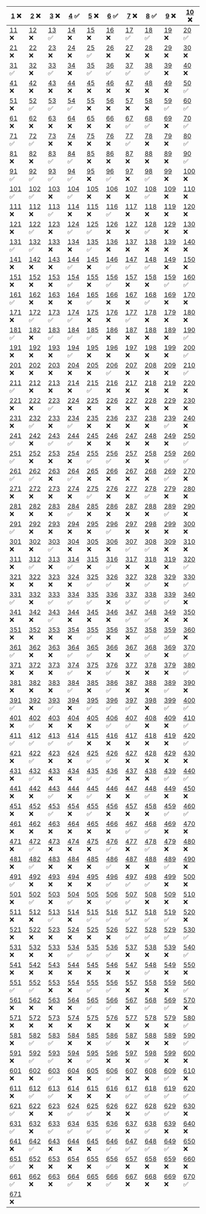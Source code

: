 | [  1](problems/ID001) :x: | [  2](problems/ID002) :x: | [  3](problems/ID003) :x: | [  4](problems/ID004) :white_check_mark: | [  5](problems/ID005) :x: | [  6](problems/ID006) :white_check_mark: | [  7](problems/ID007) :x: | [  8](problems/ID008) :white_check_mark: | [  9](problems/ID009) :x: | [ 10](problems/ID010) :x: 
|-|-|-|-|-|-|-|-|-|-
| [ 11](problems/ID011) :x: | [ 12](problems/ID012) :x: | [ 13](problems/ID013) :white_check_mark: | [ 14](problems/ID014) :x: | [ 15](problems/ID015) :x: | [ 16](problems/ID016) :x: | [ 17](problems/ID017) :white_check_mark: | [ 18](problems/ID018) :white_check_mark: | [ 19](problems/ID019) :x: | [ 20](problems/ID020) :white_check_mark: 
| [ 21](problems/ID021) :x: | [ 22](problems/ID022) :x: | [ 23](problems/ID023) :x: | [ 24](problems/ID024) :x: | [ 25](problems/ID025) :white_check_mark: | [ 26](problems/ID026) :x: | [ 27](problems/ID027) :x: | [ 28](problems/ID028) :x: | [ 29](problems/ID029) :x: | [ 30](problems/ID030) :x: 
| [ 31](problems/ID031) :white_check_mark: | [ 32](problems/ID032) :x: | [ 33](problems/ID033) :white_check_mark: | [ 34](problems/ID034) :x: | [ 35](problems/ID035) :white_check_mark: | [ 36](problems/ID036) :white_check_mark: | [ 37](problems/ID037) :white_check_mark: | [ 38](problems/ID038) :white_check_mark: | [ 39](problems/ID039) :x: | [ 40](problems/ID040) :x: 
| [ 41](problems/ID041) :x: | [ 42](problems/ID042) :x: | [ 43](problems/ID043) :x: | [ 44](problems/ID044) :x: | [ 45](problems/ID045) :x: | [ 46](problems/ID046) :x: | [ 47](problems/ID047) :x: | [ 48](problems/ID048) :x: | [ 49](problems/ID049) :x: | [ 50](problems/ID050) :white_check_mark: 
| [ 51](problems/ID051) :x: | [ 52](problems/ID052) :white_check_mark: | [ 53](problems/ID053) :white_check_mark: | [ 54](problems/ID054) :white_check_mark: | [ 55](problems/ID055) :x: | [ 56](problems/ID056) :x: | [ 57](problems/ID057) :x: | [ 58](problems/ID058) :x: | [ 59](problems/ID059) :white_check_mark: | [ 60](problems/ID060) :white_check_mark: 
| [ 61](problems/ID061) :x: | [ 62](problems/ID062) :x: | [ 63](problems/ID063) :x: | [ 64](problems/ID064) :x: | [ 65](problems/ID065) :x: | [ 66](problems/ID066) :x: | [ 67](problems/ID067) :white_check_mark: | [ 68](problems/ID068) :white_check_mark: | [ 69](problems/ID069) :x: | [ 70](problems/ID070) :white_check_mark: 
| [ 71](problems/ID071) :white_check_mark: | [ 72](problems/ID072) :white_check_mark: | [ 73](problems/ID073) :x: | [ 74](problems/ID074) :x: | [ 75](problems/ID075) :x: | [ 76](problems/ID076) :x: | [ 77](problems/ID077) :white_check_mark: | [ 78](problems/ID078) :x: | [ 79](problems/ID079) :x: | [ 80](problems/ID080) :white_check_mark: 
| [ 81](problems/ID081) :x: | [ 82](problems/ID082) :x: | [ 83](problems/ID083) :white_check_mark: | [ 84](problems/ID084) :white_check_mark: | [ 85](problems/ID085) :x: | [ 86](problems/ID086) :x: | [ 87](problems/ID087) :x: | [ 88](problems/ID088) :x: | [ 89](problems/ID089) :x: | [ 90](problems/ID090) :white_check_mark: 
| [ 91](problems/ID091) :white_check_mark: | [ 92](problems/ID092) :white_check_mark: | [ 93](problems/ID093) :white_check_mark: | [ 94](problems/ID094) :white_check_mark: | [ 95](problems/ID095) :x: | [ 96](problems/ID096) :white_check_mark: | [ 97](problems/ID097) :x: | [ 98](problems/ID098) :white_check_mark: | [ 99](problems/ID099) :x: | [100](problems/ID100) :x: 
| [101](problems/ID101) :white_check_mark: | [102](problems/ID102) :white_check_mark: | [103](problems/ID103) :x: | [104](problems/ID104) :white_check_mark: | [105](problems/ID105) :x: | [106](problems/ID106) :x: | [107](problems/ID107) :x: | [108](problems/ID108) :white_check_mark: | [109](problems/ID109) :x: | [110](problems/ID110) :x: 
| [111](problems/ID111) :x: | [112](problems/ID112) :x: | [113](problems/ID113) :white_check_mark: | [114](problems/ID114) :x: | [115](problems/ID115) :x: | [116](problems/ID116) :white_check_mark: | [117](problems/ID117) :x: | [118](problems/ID118) :x: | [119](problems/ID119) :x: | [120](problems/ID120) :x: 
| [121](problems/ID121) :x: | [122](problems/ID122) :white_check_mark: | [123](problems/ID123) :x: | [124](problems/ID124) :white_check_mark: | [125](problems/ID125) :white_check_mark: | [126](problems/ID126) :x: | [127](problems/ID127) :x: | [128](problems/ID128) :white_check_mark: | [129](problems/ID129) :x: | [130](problems/ID130) :x: 
| [131](problems/ID131) :white_check_mark: | [132](problems/ID132) :white_check_mark: | [133](problems/ID133) :x: | [134](problems/ID134) :x: | [135](problems/ID135) :white_check_mark: | [136](problems/ID136) :x: | [137](problems/ID137) :x: | [138](problems/ID138) :x: | [139](problems/ID139) :x: | [140](problems/ID140) :x: 
| [141](problems/ID141) :x: | [142](problems/ID142) :x: | [143](problems/ID143) :x: | [144](problems/ID144) :white_check_mark: | [145](problems/ID145) :x: | [146](problems/ID146) :white_check_mark: | [147](problems/ID147) :white_check_mark: | [148](problems/ID148) :white_check_mark: | [149](problems/ID149) :x: | [150](problems/ID150) :x: 
| [151](problems/ID151) :x: | [152](problems/ID152) :x: | [153](problems/ID153) :x: | [154](problems/ID154) :white_check_mark: | [155](problems/ID155) :x: | [156](problems/ID156) :white_check_mark: | [157](problems/ID157) :x: | [158](problems/ID158) :x: | [159](problems/ID159) :white_check_mark: | [160](problems/ID160) :white_check_mark: 
| [161](problems/ID161) :white_check_mark: | [162](problems/ID162) :x: | [163](problems/ID163) :x: | [164](problems/ID164) :x: | [165](problems/ID165) :white_check_mark: | [166](problems/ID166) :x: | [167](problems/ID167) :x: | [168](problems/ID168) :white_check_mark: | [169](problems/ID169) :x: | [170](problems/ID170) :x: 
| [171](problems/ID171) :x: | [172](problems/ID172) :white_check_mark: | [173](problems/ID173) :white_check_mark: | [174](problems/ID174) :white_check_mark: | [175](problems/ID175) :x: | [176](problems/ID176) :x: | [177](problems/ID177) :white_check_mark: | [178](problems/ID178) :x: | [179](problems/ID179) :x: | [180](problems/ID180) :x: 
| [181](problems/ID181) :white_check_mark: | [182](problems/ID182) :x: | [183](problems/ID183) :white_check_mark: | [184](problems/ID184) :white_check_mark: | [185](problems/ID185) :white_check_mark: | [186](problems/ID186) :x: | [187](problems/ID187) :x: | [188](problems/ID188) :x: | [189](problems/ID189) :x: | [190](problems/ID190) :white_check_mark: 
| [191](problems/ID191) :x: | [192](problems/ID192) :x: | [193](problems/ID193) :x: | [194](problems/ID194) :white_check_mark: | [195](problems/ID195) :x: | [196](problems/ID196) :x: | [197](problems/ID197) :x: | [198](problems/ID198) :x: | [199](problems/ID199) :x: | [200](problems/ID200) :white_check_mark: 
| [201](problems/ID201) :x: | [202](problems/ID202) :x: | [203](problems/ID203) :x: | [204](problems/ID204) :x: | [205](problems/ID205) :x: | [206](problems/ID206) :white_check_mark: | [207](problems/ID207) :x: | [208](problems/ID208) :x: | [209](problems/ID209) :x: | [210](problems/ID210) :white_check_mark: 
| [211](problems/ID211) :white_check_mark: | [212](problems/ID212) :x: | [213](problems/ID213) :x: | [214](problems/ID214) :x: | [215](problems/ID215) :white_check_mark: | [216](problems/ID216) :x: | [217](problems/ID217) :x: | [218](problems/ID218) :x: | [219](problems/ID219) :x: | [220](problems/ID220) :x: 
| [221](problems/ID221) :x: | [222](problems/ID222) :x: | [223](problems/ID223) :white_check_mark: | [224](problems/ID224) :x: | [225](problems/ID225) :x: | [226](problems/ID226) :x: | [227](problems/ID227) :x: | [228](problems/ID228) :x: | [229](problems/ID229) :x: | [230](problems/ID230) :x: 
| [231](problems/ID231) :x: | [232](problems/ID232) :white_check_mark: | [233](problems/ID233) :x: | [234](problems/ID234) :white_check_mark: | [235](problems/ID235) :x: | [236](problems/ID236) :x: | [237](problems/ID237) :x: | [238](problems/ID238) :x: | [239](problems/ID239) :white_check_mark: | [240](problems/ID240) :x: 
| [241](problems/ID241) :white_check_mark: | [242](problems/ID242) :x: | [243](problems/ID243) :white_check_mark: | [244](problems/ID244) :white_check_mark: | [245](problems/ID245) :x: | [246](problems/ID246) :x: | [247](problems/ID247) :x: | [248](problems/ID248) :x: | [249](problems/ID249) :x: | [250](problems/ID250) :white_check_mark: 
| [251](problems/ID251) :white_check_mark: | [252](problems/ID252) :x: | [253](problems/ID253) :x: | [254](problems/ID254) :x: | [255](problems/ID255) :white_check_mark: | [256](problems/ID256) :white_check_mark: | [257](problems/ID257) :x: | [258](problems/ID258) :x: | [259](problems/ID259) :white_check_mark: | [260](problems/ID260) :white_check_mark: 
| [261](problems/ID261) :white_check_mark: | [262](problems/ID262) :white_check_mark: | [263](problems/ID263) :x: | [264](problems/ID264) :white_check_mark: | [265](problems/ID265) :x: | [266](problems/ID266) :x: | [267](problems/ID267) :x: | [268](problems/ID268) :x: | [269](problems/ID269) :white_check_mark: | [270](problems/ID270) :x: 
| [271](problems/ID271) :x: | [272](problems/ID272) :x: | [273](problems/ID273) :x: | [274](problems/ID274) :x: | [275](problems/ID275) :white_check_mark: | [276](problems/ID276) :x: | [277](problems/ID277) :x: | [278](problems/ID278) :white_check_mark: | [279](problems/ID279) :x: | [280](problems/ID280) :x: 
| [281](problems/ID281) :x: | [282](problems/ID282) :x: | [283](problems/ID283) :x: | [284](problems/ID284) :white_check_mark: | [285](problems/ID285) :x: | [286](problems/ID286) :x: | [287](problems/ID287) :x: | [288](problems/ID288) :x: | [289](problems/ID289) :white_check_mark: | [290](problems/ID290) :x: 
| [291](problems/ID291) :white_check_mark: | [292](problems/ID292) :x: | [293](problems/ID293) :x: | [294](problems/ID294) :x: | [295](problems/ID295) :x: | [296](problems/ID296) :white_check_mark: | [297](problems/ID297) :x: | [298](problems/ID298) :x: | [299](problems/ID299) :x: | [300](problems/ID300) :x: 
| [301](problems/ID301) :x: | [302](problems/ID302) :x: | [303](problems/ID303) :white_check_mark: | [304](problems/ID304) :x: | [305](problems/ID305) :x: | [306](problems/ID306) :x: | [307](problems/ID307) :white_check_mark: | [308](problems/ID308) :white_check_mark: | [309](problems/ID309) :x: | [310](problems/ID310) :x: 
| [311](problems/ID311) :x: | [312](problems/ID312) :white_check_mark: | [313](problems/ID313) :x: | [314](problems/ID314) :white_check_mark: | [315](problems/ID315) :x: | [316](problems/ID316) :white_check_mark: | [317](problems/ID317) :x: | [318](problems/ID318) :x: | [319](problems/ID319) :x: | [320](problems/ID320) :white_check_mark: 
| [321](problems/ID321) :x: | [322](problems/ID322) :x: | [323](problems/ID323) :x: | [324](problems/ID324) :x: | [325](problems/ID325) :white_check_mark: | [326](problems/ID326) :white_check_mark: | [327](problems/ID327) :x: | [328](problems/ID328) :white_check_mark: | [329](problems/ID329) :x: | [330](problems/ID330) :white_check_mark: 
| [331](problems/ID331) :white_check_mark: | [332](problems/ID332) :x: | [333](problems/ID333) :white_check_mark: | [334](problems/ID334) :white_check_mark: | [335](problems/ID335) :white_check_mark: | [336](problems/ID336) :x: | [337](problems/ID337) :white_check_mark: | [338](problems/ID338) :white_check_mark: | [339](problems/ID339) :white_check_mark: | [340](problems/ID340) :x: 
| [341](problems/ID341) :x: | [342](problems/ID342) :x: | [343](problems/ID343) :white_check_mark: | [344](problems/ID344) :x: | [345](problems/ID345) :x: | [346](problems/ID346) :x: | [347](problems/ID347) :white_check_mark: | [348](problems/ID348) :white_check_mark: | [349](problems/ID349) :x: | [350](problems/ID350) :x: 
| [351](problems/ID351) :x: | [352](problems/ID352) :x: | [353](problems/ID353) :x: | [354](problems/ID354) :x: | [355](problems/ID355) :white_check_mark: | [356](problems/ID356) :x: | [357](problems/ID357) :x: | [358](problems/ID358) :white_check_mark: | [359](problems/ID359) :white_check_mark: | [360](problems/ID360) :x: 
| [361](problems/ID361) :white_check_mark: | [362](problems/ID362) :x: | [363](problems/ID363) :x: | [364](problems/ID364) :white_check_mark: | [365](problems/ID365) :white_check_mark: | [366](problems/ID366) :x: | [367](problems/ID367) :x: | [368](problems/ID368) :white_check_mark: | [369](problems/ID369) :x: | [370](problems/ID370) :white_check_mark: 
| [371](problems/ID371) :x: | [372](problems/ID372) :x: | [373](problems/ID373) :x: | [374](problems/ID374) :white_check_mark: | [375](problems/ID375) :x: | [376](problems/ID376) :white_check_mark: | [377](problems/ID377) :x: | [378](problems/ID378) :x: | [379](problems/ID379) :x: | [380](problems/ID380) :white_check_mark: 
| [381](problems/ID381) :x: | [382](problems/ID382) :x: | [383](problems/ID383) :x: | [384](problems/ID384) :white_check_mark: | [385](problems/ID385) :x: | [386](problems/ID386) :white_check_mark: | [387](problems/ID387) :x: | [388](problems/ID388) :x: | [389](problems/ID389) :white_check_mark: | [390](problems/ID390) :x: 
| [391](problems/ID391) :white_check_mark: | [392](problems/ID392) :x: | [393](problems/ID393) :white_check_mark: | [394](problems/ID394) :x: | [395](problems/ID395) :white_check_mark: | [396](problems/ID396) :white_check_mark: | [397](problems/ID397) :white_check_mark: | [398](problems/ID398) :x: | [399](problems/ID399) :white_check_mark: | [400](problems/ID400) :white_check_mark: 
| [401](problems/ID401) :x: | [402](problems/ID402) :white_check_mark: | [403](problems/ID403) :x: | [404](problems/ID404) :x: | [405](problems/ID405) :x: | [406](problems/ID406) :white_check_mark: | [407](problems/ID407) :white_check_mark: | [408](problems/ID408) :x: | [409](problems/ID409) :x: | [410](problems/ID410) :white_check_mark: 
| [411](problems/ID411) :white_check_mark: | [412](problems/ID412) :white_check_mark: | [413](problems/ID413) :white_check_mark: | [414](problems/ID414) :white_check_mark: | [415](problems/ID415) :x: | [416](problems/ID416) :x: | [417](problems/ID417) :x: | [418](problems/ID418) :x: | [419](problems/ID419) :x: | [420](problems/ID420) :white_check_mark: 
| [421](problems/ID421) :x: | [422](problems/ID422) :white_check_mark: | [423](problems/ID423) :x: | [424](problems/ID424) :x: | [425](problems/ID425) :white_check_mark: | [426](problems/ID426) :white_check_mark: | [427](problems/ID427) :x: | [428](problems/ID428) :x: | [429](problems/ID429) :x: | [430](problems/ID430) :x: 
| [431](problems/ID431) :x: | [432](problems/ID432) :white_check_mark: | [433](problems/ID433) :x: | [434](problems/ID434) :x: | [435](problems/ID435) :white_check_mark: | [436](problems/ID436) :white_check_mark: | [437](problems/ID437) :x: | [438](problems/ID438) :x: | [439](problems/ID439) :white_check_mark: | [440](problems/ID440) :white_check_mark: 
| [441](problems/ID441) :x: | [442](problems/ID442) :x: | [443](problems/ID443) :white_check_mark: | [444](problems/ID444) :x: | [445](problems/ID445) :white_check_mark: | [446](problems/ID446) :x: | [447](problems/ID447) :x: | [448](problems/ID448) :white_check_mark: | [449](problems/ID449) :x: | [450](problems/ID450) :x: 
| [451](problems/ID451) :x: | [452](problems/ID452) :x: | [453](problems/ID453) :white_check_mark: | [454](problems/ID454) :x: | [455](problems/ID455) :white_check_mark: | [456](problems/ID456) :x: | [457](problems/ID457) :x: | [458](problems/ID458) :x: | [459](problems/ID459) :white_check_mark: | [460](problems/ID460) :white_check_mark: 
| [461](problems/ID461) :x: | [462](problems/ID462) :x: | [463](problems/ID463) :x: | [464](problems/ID464) :x: | [465](problems/ID465) :x: | [466](problems/ID466) :x: | [467](problems/ID467) :white_check_mark: | [468](problems/ID468) :white_check_mark: | [469](problems/ID469) :x: | [470](problems/ID470) :x: 
| [471](problems/ID471) :x: | [472](problems/ID472) :white_check_mark: | [473](problems/ID473) :x: | [474](problems/ID474) :x: | [475](problems/ID475) :x: | [476](problems/ID476) :white_check_mark: | [477](problems/ID477) :x: | [478](problems/ID478) :white_check_mark: | [479](problems/ID479) :x: | [480](problems/ID480) :x: 
| [481](problems/ID481) :x: | [482](problems/ID482) :white_check_mark: | [483](problems/ID483) :x: | [484](problems/ID484) :x: | [485](problems/ID485) :x: | [486](problems/ID486) :white_check_mark: | [487](problems/ID487) :x: | [488](problems/ID488) :x: | [489](problems/ID489) :white_check_mark: | [490](problems/ID490) :x: 
| [491](problems/ID491) :white_check_mark: | [492](problems/ID492) :x: | [493](problems/ID493) :x: | [494](problems/ID494) :x: | [495](problems/ID495) :x: | [496](problems/ID496) :white_check_mark: | [497](problems/ID497) :white_check_mark: | [498](problems/ID498) :white_check_mark: | [499](problems/ID499) :x: | [500](problems/ID500) :x: 
| [501](problems/ID501) :x: | [502](problems/ID502) :white_check_mark: | [503](problems/ID503) :x: | [504](problems/ID504) :white_check_mark: | [505](problems/ID505) :x: | [506](problems/ID506) :white_check_mark: | [507](problems/ID507) :white_check_mark: | [508](problems/ID508) :x: | [509](problems/ID509) :x: | [510](problems/ID510) :x: 
| [511](problems/ID511) :x: | [512](problems/ID512) :x: | [513](problems/ID513) :white_check_mark: | [514](problems/ID514) :x: | [515](problems/ID515) :white_check_mark: | [516](problems/ID516) :white_check_mark: | [517](problems/ID517) :white_check_mark: | [518](problems/ID518) :white_check_mark: | [519](problems/ID519) :white_check_mark: | [520](problems/ID520) :x: 
| [521](problems/ID521) :x: | [522](problems/ID522) :x: | [523](problems/ID523) :x: | [524](problems/ID524) :x: | [525](problems/ID525) :x: | [526](problems/ID526) :x: | [527](problems/ID527) :white_check_mark: | [528](problems/ID528) :white_check_mark: | [529](problems/ID529) :white_check_mark: | [530](problems/ID530) :white_check_mark: 
| [531](problems/ID531) :x: | [532](problems/ID532) :x: | [533](problems/ID533) :x: | [534](problems/ID534) :white_check_mark: | [535](problems/ID535) :white_check_mark: | [536](problems/ID536) :white_check_mark: | [537](problems/ID537) :x: | [538](problems/ID538) :x: | [539](problems/ID539) :x: | [540](problems/ID540) :white_check_mark: 
| [541](problems/ID541) :x: | [542](problems/ID542) :x: | [543](problems/ID543) :x: | [544](problems/ID544) :x: | [545](problems/ID545) :x: | [546](problems/ID546) :x: | [547](problems/ID547) :x: | [548](problems/ID548) :white_check_mark: | [549](problems/ID549) :x: | [550](problems/ID550) :x: 
| [551](problems/ID551) :white_check_mark: | [552](problems/ID552) :white_check_mark: | [553](problems/ID553) :x: | [554](problems/ID554) :x: | [555](problems/ID555) :white_check_mark: | [556](problems/ID556) :white_check_mark: | [557](problems/ID557) :x: | [558](problems/ID558) :x: | [559](problems/ID559) :x: | [560](problems/ID560) :white_check_mark: 
| [561](problems/ID561) :x: | [562](problems/ID562) :x: | [563](problems/ID563) :x: | [564](problems/ID564) :x: | [565](problems/ID565) :white_check_mark: | [566](problems/ID566) :white_check_mark: | [567](problems/ID567) :x: | [568](problems/ID568) :white_check_mark: | [569](problems/ID569) :white_check_mark: | [570](problems/ID570) :x: 
| [571](problems/ID571) :x: | [572](problems/ID572) :x: | [573](problems/ID573) :x: | [574](problems/ID574) :x: | [575](problems/ID575) :x: | [576](problems/ID576) :x: | [577](problems/ID577) :x: | [578](problems/ID578) :x: | [579](problems/ID579) :x: | [580](problems/ID580) :white_check_mark: 
| [581](problems/ID581) :x: | [582](problems/ID582) :white_check_mark: | [583](problems/ID583) :white_check_mark: | [584](problems/ID584) :x: | [585](problems/ID585) :x: | [586](problems/ID586) :white_check_mark: | [587](problems/ID587) :x: | [588](problems/ID588) :x: | [589](problems/ID589) :x: | [590](problems/ID590) :white_check_mark: 
| [591](problems/ID591) :x: | [592](problems/ID592) :white_check_mark: | [593](problems/ID593) :white_check_mark: | [594](problems/ID594) :x: | [595](problems/ID595) :white_check_mark: | [596](problems/ID596) :x: | [597](problems/ID597) :x: | [598](problems/ID598) :white_check_mark: | [599](problems/ID599) :x: | [600](problems/ID600) :x: 
| [601](problems/ID601) :x: | [602](problems/ID602) :x: | [603](problems/ID603) :white_check_mark: | [604](problems/ID604) :x: | [605](problems/ID605) :x: | [606](problems/ID606) :white_check_mark: | [607](problems/ID607) :x: | [608](problems/ID608) :x: | [609](problems/ID609) :white_check_mark: | [610](problems/ID610) :x: 
| [611](problems/ID611) :x: | [612](problems/ID612) :white_check_mark: | [613](problems/ID613) :white_check_mark: | [614](problems/ID614) :x: | [615](problems/ID615) :x: | [616](problems/ID616) :x: | [617](problems/ID617) :white_check_mark: | [618](problems/ID618) :white_check_mark: | [619](problems/ID619) :white_check_mark: | [620](problems/ID620) :white_check_mark: 
| [621](problems/ID621) :white_check_mark: | [622](problems/ID622) :x: | [623](problems/ID623) :x: | [624](problems/ID624) :white_check_mark: | [625](problems/ID625) :white_check_mark: | [626](problems/ID626) :x: | [627](problems/ID627) :x: | [628](problems/ID628) :white_check_mark: | [629](problems/ID629) :white_check_mark: | [630](problems/ID630) :x: 
| [631](problems/ID631) :white_check_mark: | [632](problems/ID632) :x: | [633](problems/ID633) :white_check_mark: | [634](problems/ID634) :white_check_mark: | [635](problems/ID635) :white_check_mark: | [636](problems/ID636) :white_check_mark: | [637](problems/ID637) :x: | [638](problems/ID638) :white_check_mark: | [639](problems/ID639) :x: | [640](problems/ID640) :x: 
| [641](problems/ID641) :x: | [642](problems/ID642) :white_check_mark: | [643](problems/ID643) :x: | [644](problems/ID644) :x: | [645](problems/ID645) :x: | [646](problems/ID646) :white_check_mark: | [647](problems/ID647) :white_check_mark: | [648](problems/ID648) :white_check_mark: | [649](problems/ID649) :white_check_mark: | [650](problems/ID650) :x: 
| [651](problems/ID651) :white_check_mark: | [652](problems/ID652) :x: | [653](problems/ID653) :x: | [654](problems/ID654) :x: | [655](problems/ID655) :x: | [656](problems/ID656) :white_check_mark: | [657](problems/ID657) :x: | [658](problems/ID658) :x: | [659](problems/ID659) :x: | [660](problems/ID660) :x: 
| [661](problems/ID661) :white_check_mark: | [662](problems/ID662) :x: | [663](problems/ID663) :x: | [664](problems/ID664) :white_check_mark: | [665](problems/ID665) :x: | [666](problems/ID666) :white_check_mark: | [667](problems/ID667) :x: | [668](problems/ID668) :x: | [669](problems/ID669) :x: | [670](problems/ID670) :white_check_mark: 
| [671](problems/ID671) :x:
